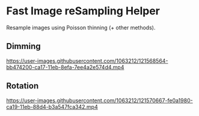

# Fast Image reSampling Helper
Resample images using Poisson thinning (+ other methods).

## Dimming
https://user-images.githubusercontent.com/1063212/121568564-bb474200-ca17-11eb-8efa-7ee4a2e574d4.mp4

## Rotation
https://user-images.githubusercontent.com/1063212/121570667-fe0a1980-ca19-11eb-88d4-b3a547fca342.mp4

